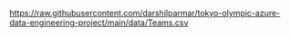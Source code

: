 https://raw.githubusercontent.com/darshilparmar/tokyo-olympic-azure-data-engineering-project/main/data/Teams.csv
